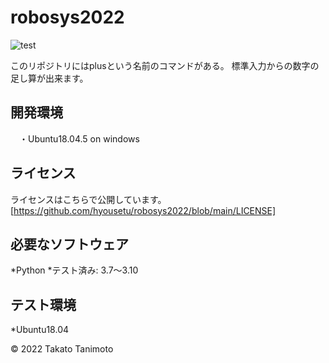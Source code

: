 # robosys2022
![test](https://github.com/tanimoto:takato/robosys2022/actions/workflows/test.yml/badge.svg)

このリポジトリにはplusという名前のコマンドがある。
標準入力からの数字の足し算が出来ます。

## 開発環境
　・Ubuntu18.04.5 on windows


## ライセンス
ライセンスはこちらで公開しています。[https://github.com/hyousetu/robosys2022/blob/main/LICENSE]


## 必要なソフトウェア
*Python
 *テスト済み: 3.7～3.10

## テスト環境
*Ubuntu18.04

© 2022 Takato Tanimoto
